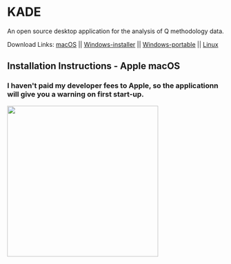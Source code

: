 # KADE

An open source desktop application for the analysis of Q methodology data.

Download Links: [macOS](https://github.com/shawnbanasick/kade/releases/download/v0.0.1-beta/KADE-0.0.1.dmg) ||
[Windows-installer](https://github.com/shawnbanasick/kade/releases/download/v0.0.1-beta/KADE.Setup.0.0.1.exe) ||
[Windows-portable](https://github.com/shawnbanasick/kade/releases/download/v0.0.1-beta/KADE.0.0.1.exe) ||
[Linux](https://github.com/shawnbanasick/kade/releases/download/v0.0.1-beta/kade-0.0.1-x86_64.AppImage)




## Installation Instructions - Apple macOS
### I haven't paid my developer fees to Apple, so the applicationn will give you a warning on first start-up.

<img src="https://github.com/shawnbanasick/kade/blob/master/gifs/macWarn.png" width="350">
